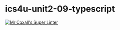 # ics4u-unit2-09-typescript

[![Mr Coxall's Super Linter](https://github.com/michael-clermont1/ics4u-unit2-09-typescript/actions/workflows/main.yml/badge.svg)](https://github.com/michael-clermont1/ics4u-unit2-09-typescript/actions/workflows/main.yml)
